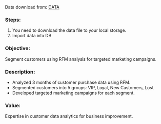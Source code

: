 Data download from: [DATA](https://drive.google.com/drive/folders/1mKj9NGMHRyve4G11nGcAXcVO0rebNVNN?usp=drive_link)

### Steps:
1. You need to download the data file to your local storage.
2. Import data into DB

### Objective: 
Segment customers using RFM analysis for targeted marketing campaigns.

### Description:
- Analyzed 3 months of customer purchase data using RFM.
- Segmented customers into 5 groups: VIP, Loyal, New Customers, Lost
- Developed targeted marketing campaigns for each segment.
### Value: 
Expertise in customer data analytics for business improvement.